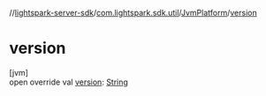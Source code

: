 //[lightspark-server-sdk](../../../index.md)/[com.lightspark.sdk.util](../index.md)/[JvmPlatform](index.md)/[version](version.md)

# version

[jvm]\
open override val [version](version.md): [String](https://kotlinlang.org/api/latest/jvm/stdlib/kotlin/-string/index.html)
